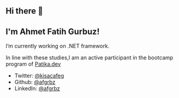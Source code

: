 ##   Hi there 👋
##   I'm Ahmet Fatih Gurbuz!
    
   I’m currently working on .NET framework.
   
   In line with these studies,I am an active participant in the bootcamp program of [Patika.dev](https://patika.dev)
   
  * Twitter: [@kisacafeg](https://twitter.com/kisacaafeg)
  * Github: [@afgrbz](https://github.com/afgrbz)
  * LinkedIn: [@afgrbz](https://linkedin.com/in/afgrbz)

<!--
**afgrbz/afgrbz** is a ✨ _special_ ✨ repository because its `README.md` (this file) appears on your GitHub profile.

Here are some ideas to get you started:

- 🔭 I’m currently working on ...
- 🌱 I’m currently learning ...
- 👯 I’m looking to collaborate on ...
- 🤔 I’m looking for help with ...
- 💬 Ask me about ...
- 📫 How to reach me: ...
- 😄 Pronouns: ...
- ⚡ Fun fact: ...
-->
